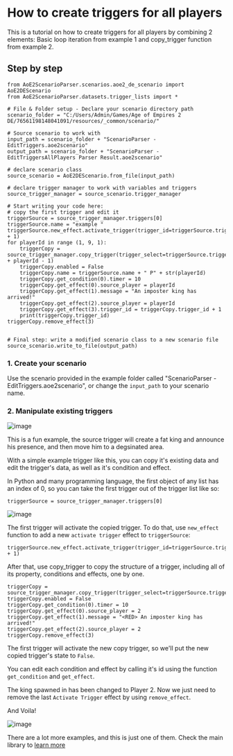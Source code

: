 # How to create triggers for all players
This is a tutorial on how to create triggers for all players by combining 2 elements: Basic loop iteration from example 1 and copy_trigger function from example 2.
## Step by step
```
from AoE2ScenarioParser.scenarios.aoe2_de_scenario import AoE2DEScenario
from AoE2ScenarioParser.datasets.trigger_lists import *

# File & Folder setup - Declare your scenario directory path
scenario_folder = "C:/Users/Admin/Games/Age of Empires 2 DE/76561198148041091/resources/_common/scenario/"

# Source scenario to work with
input_path = scenario_folder + "ScenarioParser - EditTriggers.aoe2scenario"
output_path = scenario_folder + "ScenarioParser - EditTriggersAllPlayers Parser Result.aoe2scenario"

# declare scenario class
source_scenario = AoE2DEScenario.from_file(input_path)

# declare trigger manager to work with variables and triggers
source_trigger_manager = source_scenario.trigger_manager

# Start writing your code here:
# copy the first trigger and edit it
triggerSource = source_trigger_manager.triggers[0]
triggerSource.name = "example "
triggerSource.new_effect.activate_trigger(trigger_id=triggerSource.trigger_id + 1)
for playerId in range (1, 9, 1):
    triggerCopy = source_trigger_manager.copy_trigger(trigger_select=triggerSource.trigger_id + playerId - 1)
    triggerCopy.enabled = False
    triggerCopy.name = triggerSource.name + " P" + str(playerId)
    triggerCopy.get_condition(0).timer = 10
    triggerCopy.get_effect(0).source_player = playerId
    triggerCopy.get_effect(1).message = "An imposter king has arrived!"
    triggerCopy.get_effect(2).source_player = playerId
    triggerCopy.get_effect(3).trigger_id = triggerCopy.trigger_id + 1
    print(triggerCopy.trigger_id)
triggerCopy.remove_effect(3)


# Final step: write a modified scenario class to a new scenario file
source_scenario.write_to_file(output_path)
```
### 1. Create your scenario
Use the scenario provided in the example folder called "ScenarioParser - EditTriggers.aoe2scenario", or change the `input_path` to your scenario name.
### 2. Manipulate existing triggers
![image](https://user-images.githubusercontent.com/40296674/150691285-4f219673-786e-4b6c-9779-49f01b6ffe25.png)

This is a fun example, the source trigger will create a fat king and announce his presence, and then move him to a degsinated area.

With a simple example trigger like this, you can copy it's existing data and edit the trigger's data, as well as it's condition and effect.

In Python and many programming language, the first object of any list has an index of 0, so you can take the first trigger out of the trigger list like so:
```
triggerSource = source_trigger_manager.triggers[0]
```
![image](https://user-images.githubusercontent.com/40296674/150691454-34cd048e-fb0b-44e5-a852-39dd14bbfd7c.png)

The first trigger will activate the copied trigger. To do that, use `new_effect` function to add a new `activate trigger` effect to `triggerSource`:
```
triggerSource.new_effect.activate_trigger(trigger_id=triggerSource.trigger_id + 1)
```

After that, use copy_trigger to copy the structure of a trigger, including all of its property, conditions and effects, one by one.

```
triggerCopy = source_trigger_manager.copy_trigger(trigger_select=triggerSource.trigger_id)
triggerCopy.enabled = False
triggerCopy.get_condition(0).timer = 10
triggerCopy.get_effect(0).source_player = 2
triggerCopy.get_effect(1).message = "<RED> An imposter king has arrived!"
triggerCopy.get_effect(2).source_player = 2
triggerCopy.remove_effect(3)
```

The first trigger will activate the new copy trigger, so we'll put the new copied trigger's state to `False`.

You can edit each condition and effect by calling it's id using the function `get_condition` and `get_effect`.

The king spawned in has been changed to Player 2. Now we just need to remove the last `Activate Trigger` effect by using `remove_effect`.

And Voila!

![image](https://user-images.githubusercontent.com/40296674/150691897-0ac90488-331b-4c46-b796-b12e3cc659db.png)


There are a lot more examples, and this is just one of them. Check the main library to [learn more](https://github.com/KSneijders/AoE2ScenarioParser)

